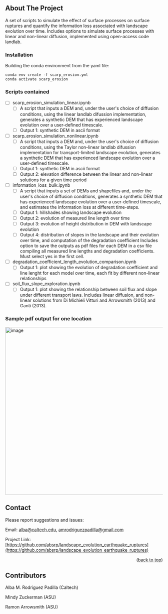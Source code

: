 <!-- ABOUT THE PROJECT -->
## About The Project
A set of scripts to simulate the effect of surface processes on surface ruptures and quantify the information loss associated with landscape evolution over time. Includes options to simulate surface processes with linear and non-linear diffusion, implemented using open-access code landlab.

### Installation
Building the conda environment from the yaml file:
```
conda env create -f scarp_erosion.yml
conda activate scarp_erosion
```
<!-- ROADMAP -->
### Scripts contained

- [ ] scarp_erosion_simulation_linear.ipynb
    - [ ] A script that inputs a DEM and, under the user's choice of diffusion conditions, using the linear landlab difussion implementation, generates a synthetic DEM that has experienced landscape evolution over a  user-defined timescale. 
    - [ ] Output 1: synthetic DEM in ascii format

- [ ] scarp_erosion_simulation_nonlinear.ipynb
    - [ ] A script that inputs a DEM and, under the user's choice of diffusion conditions, using the Taylor non-linear landlab difussion implementation for transport-limited landscape evolution, generates a synthetic DEM that has experienced landscape evolution over a  user-defined timescale. 
    - [ ] Output 1: synthetic DEM in ascii format
    - [ ] Output 2: elevation difference between the linear and non-linear solutions for a given time period
    
- [ ] information_loss_bulk.ipynb
    - [ ] A script that inputs a set of DEMs and shapefiles and, under the user's choice of diffusion conditions, generates a synthetic DEM that has experienced landscape evolution over a user-defined timescale, and estimates the information loss at different time-steps. 
    - [ ] Output 1: hillshades showing landscape evolution
    - [ ] Output 2: evolution of measured line length over time
    - [ ] Output 3: evolution of height distribution in DEM with landscape evolution
    - [ ] Output 4: distribution of slopes in the landscape and their evolution over time, and computation of the degradation coefficient
Includes option to save the outputs as pdf files for each DEM in a csv file compiling all measured line lengths and degradation coefficients. Must select yes in the first cell.

- [ ] degradation_coefficient_length_evolution_comparison.ipynb
    - [ ] Output 1: plot showing the evolution of degradation coefficient and line lenght for each model over time, each fit by different non-linear relationships

- [ ] soil_flux_slope_exploration.ipynb
    - [ ] Output 1: plot showing the relationship between soil flux and slope under different transport laws. Includes linear diffusion, and non-linear solutions from Di Michieli Vitturi and Arrowsmith (2013) and Ganti (2013).
    
### Sample pdf output for one location 
<img width="534" alt="image" src="https://github.com/absrp/landscape_evolution_PFDHA/assets/52015046/22ebf383-1d0f-4c49-847a-bee6e5cbada2">

<!-- CONTACT -->
## Contact

Please report suggestions and issues:

Email: alba@caltech.edu, amrodriguezpadilla@gmail.com

Project Link: [https://github.com/absrp/landscape_evolution_earthquake_ruptures](https://github.com/absrp/landscape_evolution_earthquake_ruptures)

<p align="right">(<a href="#readme-top">back to top</a>)</p>

<!-- CONTRIBUTORS -->
## Contributors

Alba M. Rodriguez Padilla (Caltech)

Mindy Zuckerman (ASU)

Ramon Arrowsmith (ASU)
